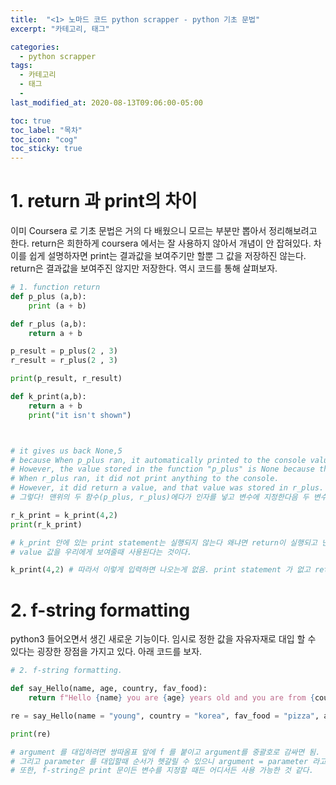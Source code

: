 ```yaml
---
title:  "<1> 노마드 코드 python scrapper - python 기초 문법"
excerpt: "카테고리, 태그"

categories:
  - python scrapper
tags:
  - 카테고리
  - 태그
  - 
last_modified_at: 2020-08-13T09:06:00-05:00

toc: true
toc_label: "목차"
toc_icon: "cog"
toc_sticky: true
---
```


# 1. return 과 print의 차이

이미 Coursera 로 기초 문법은 거의 다 배웠으니 모르는 부분만 뽑아서 정리해보려고 한다. return은 희한하게 coursera 에서는 잘 사용하지 않아서 개념이 안 잡혀있다. 차이를 쉽게 설명하자면 print는 결과값을 보여주기만 할뿐 그 값을 저장하진 않는다. return은 결과값을 보여주진 않지만 저장한다. 역시 코드를 통해 살펴보자.

```python
# 1. function return
def p_plus (a,b):
    print (a + b)

def r_plus (a,b):
    return a + b

p_result = p_plus(2 , 3)
r_result = r_plus(2 , 3)

print(p_result, r_result)

def k_print(a,b):
    return a + b
    print("it isn't shown")



# it gives us back None,5
# because When p_plus ran, it automatically printed to the console value of "a + b". 
# However, the value stored in the function "p_plus" is None because that function had no return statement.
# When r_plus ran, it did not print anything to the console. 
# However, it did return a value, and that value was stored in r_plus. (CodeAcademy)
# 그렇다! 맨위의 두 함수(p_plus, r_plus)에다가 인자를 넣고 변수에 지정한다음 두 변수를 프린트 했을때 p_result 는 none 이 되고 r_result 는 #   5가 된다. 그래서 함수를 마지막에 함수를 닫는 다는 생각으로 return을 써주는 것을 잊지말자!

r_k_print = k_print(4,2)
print(r_k_print)

# k_print 안에 있는 print statement는 실행되지 않는다 왜냐면 return이 실행되고 난뒤에 함수가 종료되므로. 여기서 알 수 있는건 print statement 는 return으로 인해 저장된
# value 값을 우리에게 보여줄때 사용된다는 것이다.

k_print(4,2) # 따라서 이렇게 입력하면 나오는게 없음. print statement 가 없고 return 으로 인해 함수가 종료되므로.
```


# 2. f-string formatting

python3 들어오면서 생긴 새로운 기능이다. 임시로 정한 값을 자유자재로 대입 할 수 있다는 굉장한 장점을 가지고 있다. 아래 코드를 보자.

```python
# 2. f-string formatting.

def say_Hello(name, age, country, fav_food):
    return f"Hello {name} you are {age} years old and you are from {country} and you like {fav_food}"

re = say_Hello(name = "young", country = "korea", fav_food = "pizza", age = "23")

print(re)

# argument 를 대입하려면 쌍따옴표 앞에 f 를 붙이고 argument를 중괄호로 감싸면 됨.
# 그리고 parameter 를 대입할때 순서가 헷갈릴 수 있으니 argument = parameter 라고 하면 순서 상관없이 argument를 입력할 수 있음.
# 또한, f-string은 print 문이든 변수를 지정할 때든 어디서든 사용 가능한 것 같다.
```


